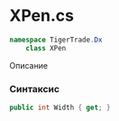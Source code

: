 
# XPen.cs
```csharp
namespace TigerTrade.Dx  
    class XPen
```

Описание

### Синтаксис
```csharp
public int Width { get; }
```
